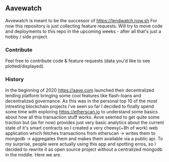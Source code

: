 ## Aavewatch
Avvewatch is meant to be the successor of https://lendwatch.now.sh
For now this repository is just collecting feature requests.
Will try to move code and deployments to this repo in the upcoming weeks - after all that's just a hobby / side project.

### Contribute
Feel free to contribute code & feature requests (data you'd like to see plotted/displayed).

### History
In the beginning of 2020 https://aave.com launched their decentralized lending platform bringing some cool features like flash-loans and decentralized governance.
As this was in the personal top 10 of the most intresting blockchain projects i've seen so far I decided to finally spend some time with exploring https://etherscan.io to understand some basics about how all this transaction stuff works.
Avve seemed to get quite some traction but (as for now) provides just very basic analytics about the current state of it's smart contracts so I created a very cheesy(~8h of work) web application which fetches transactions from etherscan -> writes them to mongodb -> aggregates them and makes them available via a public api.
To my surprise, people were actually using this app and spotting erros, so I decided to rewrite it as open source project without a centralized mongodb in the middle.
Here we are.
